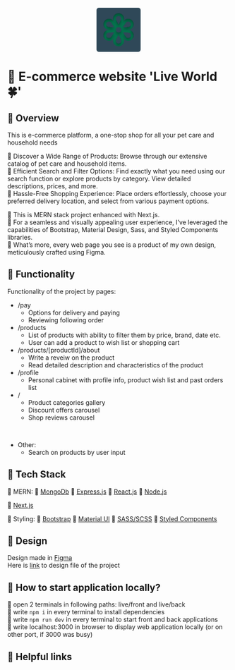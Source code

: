 <p align="center">
  <a href='https://github.com/bbuukk/gra'><img src="front/public/logo.svg" width="100" align="middle"></a>
</p>

<!--HOW TO WRITE COOL README FILE TUTORIAL https://www.freecodecamp.org/news/how-to-write-a-good-readme-file/-->
#  🛒 E-commerce website 'Live World🍀'
## 🔷 Overview
This is e-commerce platform, a one-stop shop for all your pet care and household needs

🔸 Discover a Wide Range of Products: Browse through our extensive catalog of pet care and household items.<br>
🔸 Efficient Search and Filter Options: Find exactly what you need using our search function or explore products by category. View detailed descriptions, prices, and more.<br>
🔸 Hassle-Free Shopping Experience: Place orders effortlessly, choose your preferred delivery location, and select from various payment options.<br>

🔹 This is MERN stack project enhanced with Next.js.<br>
🔹 For a seamless and visually appealing user experience, I’ve leveraged the capabilities of Bootstrap, Material Design, Sass, and Styled Components libraries.<br>
🔹 What’s more, every web page you see is a product of my own design, meticulously crafted using Figma.<br>

<!--
    What was your motivation?

        I am builing it as my PET-project to start my career and also because it's a lot of fun.
    
    Why did you build this project?  

        I just wanted to create something, that can hava practical application in the real world.
        E-commerce webstite is exacty what is described by 'real'.
        
    What problem does it solve?

        It just gives clients real comfortability in shopping products they need.
        They can search by input or by category, see detailed description of the product, price, etc.
        Customers can order everything they need in the blick of an eye.

    What did you learn?

        I learned a lot making this website. When i just started i didn't even know html properly.
        Now I have significant knowledge in MERN stack, using no-sql mongoDb, using node.js and express.js creating back-end server and using react for front-end. 
        I also have practiced a lot with bootstrap, sass and mui library. 
        
    What makes your project stand out?
    If your project has a lot of features, consider adding a "Features" section and listing them here.

    Cute looking site, but with functionality of a real shop
-->

## 🔷 Functionality
Functionality of the project by pages: 

- /pay
  - Options for delivery and paying
  - Reviewing following order
- /products
  - List of products with ability to filter them by price, brand, date etc.
  - User can add a product to wish list or shopping cart
- /products/[productId]/about
  - Write a reveiw on the product
  - Read detailed description and characteristics of the product
- /profile
  - Personal cabinet with profile info, product wish list and past orders list
- /
  - Product categories gallery
  - Discount offers carousel
  - Shop reviews carousel 

<br>

- Other:
  - Search on products by user input

## 🔷 Tech Stack

🔹 MERN:
     🔸 [MongoDb](https://www.mongodb.com/)
     🔸 [Express.js](https://expressjs.com/)
     🔸 [React.js](https://react.dev/)
     🔸 [Node.js](https://nodejs.org/en)

🔹 [Next.js](https://nextjs.org/)


🔹 Styling: 
🔸 [Bootstrap](https://getbootstrap.com/)
🔸 [Material UI](https://mui.com/)
🔸 [SASS/SCSS](https://sass-lang.com/)
🔸 [Styled Components](https://styled-components.com/)

<!--
why mern
why bootstrap
whhy mui
why next js-->

## 🔷 Design

Design made in [Figma](figma.com/)<br>
Here is [link](https://www.figma.com/file/Qb3fKAMJmdfCwmsXd3jcSD/Live-world?type=design&node-id=0%3A1&mode=design&t=qYGwGJ9NwCYA879K-1) to design file of the project 

## 🔷 How to start application locally?
🔹 open 2 terminals in following paths: live/front and live/back<br>
🔹 write `npm i` in every terminal to install dependencies<br>
🔹 write `npm run dev` in every terminal to start front and back applications<br>
🔹 write localhost:3000 in browser to display web application locally (or on other port, if 3000 was busy)<br>


## 🔷 Helpful links
